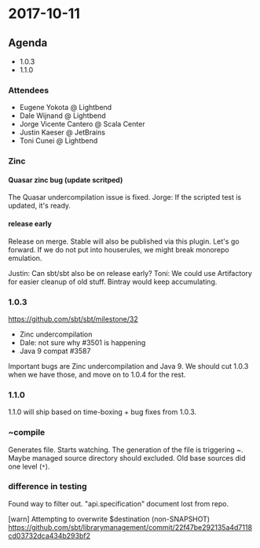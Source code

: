 # 2017-10-11

## Agenda

- 1.0.3
- 1.1.0

### Attendees

- Eugene Yokota @ Lightbend
- Dale Wijnand @ Lightbend
- Jorge Vicente Cantero @ Scala Center
- Justin Kaeser @ JetBrains
- Toni Cunei @ Lightbend

### Zinc

#### Quasar zinc bug (update scritped)

The Quasar undercompilation issue is fixed.
Jorge: If the scripted test is updated, it's ready.

#### release early

Release on merge.
Stable will also be published via this plugin.
Let's go forward.
If we do not put into houserules, we might break monorepo emulation.

Justin: Can sbt/sbt also be on release early?
Toni: We could use Artifactory for easier cleanup of old stuff. Bintray would keep accumulating.

### 1.0.3

https://github.com/sbt/sbt/milestone/32

- Zinc undercompilation
- Dale: not sure why #3501 is happening
- Java 9 compat #3587

Important bugs are Zinc undercompilation and Java 9.
We should cut 1.0.3 when we have those, and move on to 1.0.4 for the rest.

### 1.1.0

1.1.0 will ship based on time-boxing + bug fixes from 1.0.3.

### ~compile

Generates file.
Starts watching.
The generation of the file is triggering ~.
Maybe managed source directory should excluded.
Old base sources did one level (`*`).

### difference in testing

Found way to filter out.
"api.specification" document lost from repo.

[warn] Attempting to overwrite $destination (non-SNAPSHOT)
https://github.com/sbt/librarymanagement/commit/22f47be292135a4d7118cd03732dca434b293bf2


